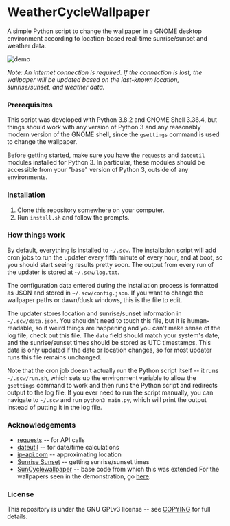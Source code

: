 # WeatherCycleWallpaper

A simple Python script to change the wallpaper in a GNOME desktop environment according to location-based real-time sunrise/sunset and weather data. 

![demo](demo.gif)

*Note: An internet connection is required. If the connection is lost, the wallpaper will be updated based on the last-known location, sunrise/sunset, and weather data.*

### Prerequisites

This script was developed with Python 3.8.2 and GNOME Shell 3.36.4, but things should work with any version of Python 3 and any reasonably modern version of the GNOME shell, since the `gsettings` command is used to change the wallpaper.

Before getting started, make sure you have the `requests` and `dateutil` modules installed for Python 3. In particular, these modules should be accessible from your "base" version of Python 3, outside of any environments.

### Installation

1. Clone this repository somewhere on your computer.
2. Run `install.sh` and follow the prompts.

### How things work

By default, everything is installed to `~/.scw`. The installation script will add cron jobs to run the updater every fifth minute of every hour, and at boot, so you should start seeing results pretty soon. The output from every run of the updater is stored at `~/.scw/log.txt`.

The configuration data entered during the installation process is formatted as JSON and stored in `~/.scw/config.json`. If you want to change the wallpaper paths or dawn/dusk windows, this is the file to edit.

The updater stores location and sunrise/sunset information in `~/.scw/data.json`. You shouldn't need to touch this file, but it is human-readable, so if weird things are happening and you can't make sense of the log file, check out this file. The `date` field should match your system's date, and the sunrise/sunset times should be stored as UTC timestamps. This data is only updated if the date or location changes, so for most updater runs this file remains unchanged.

Note that the cron job doesn't actually run the Python script itself -- it runs `~/.scw/run.sh`, which sets up the environment variable to allow the `gsettings` command to work and then runs the Python script and redirects output to the log file. If you ever need to run the script manually, you can navigate to `~/.scw` and run `python3 main.py`, which will print the output instead of putting it in the log file.

### Acknowledgements

-  [requests](https://requests.readthedocs.io/en/master/) -- for API calls
-  [dateutil](https://dateutil.readthedocs.io/en/stable/) -- for date/time calculations
-  [ip-api.com](http://ip-api.com/) -- approximating location
-  [Sunrise Sunset](https://sunrise-sunset.org/) -- getting sunrise/sunset times
-  [SunCyclewallpaper](https://github.com/khanu263/SunCycleWallpaper) -- base code from which this was extended
For the wallpapers seen in the demonstration, go [here](https://imgur.com/gallery/D6ia1).

### License

This repository is under the GNU GPLv3 license -- see [COPYING](COPYING) for full details.

